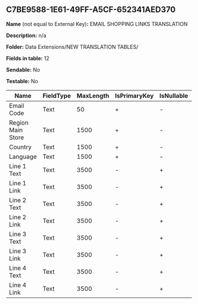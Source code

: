 ## C7BE9588-1E61-49FF-A5CF-652341AED370

**Name** (not equal to External Key)**:** EMAIL SHOPPING LINKS TRANSLATION

**Description:** n/a

**Folder:** Data Extensions/NEW TRANSLATION TABLES/

**Fields in table:** 12

**Sendable:** No

**Testable:** No

| Name | FieldType | MaxLength | IsPrimaryKey | IsNullable | DefaultValue |
| --- | --- | --- | --- | --- | --- |
| Email Code | Text | 50 | + | - |  |
| Region Main Store | Text | 1500 | + | - |  |
| Country | Text | 1500 | + | - |  |
| Language | Text | 1500 | + | - |  |
| Line 1 Text | Text | 3500 | - | + |  |
| Line 1 Link | Text | 3500 | - | + |  |
| Line 2 Text | Text | 3500 | - | + |  |
| Line 2 Link | Text | 3500 | - | + |  |
| Line 3 Text | Text | 3500 | - | + |  |
| Line 3 Link | Text | 3500 | - | + |  |
| Line 4 Text | Text | 3500 | - | + |  |
| Line 4 Link | Text | 3500 | - | + |  |
